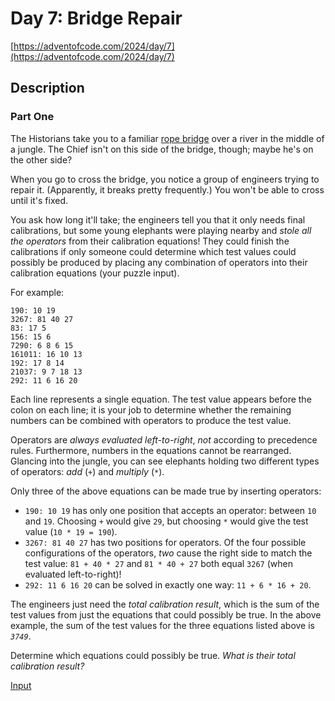 # Day 7: Bridge Repair

[https://adventofcode.com/2024/day/7](https://adventofcode.com/2024/day/7)

## Description

### Part One

The Historians take you to a familiar [rope bridge](https://adventofcode.com/2022/day/9) over a river in the middle of a jungle. The Chief isn't on this side of the bridge, though; maybe he's on the other side?

When you go to cross the bridge, you notice a group of engineers trying to repair it. (Apparently, it breaks pretty frequently.) You won't be able to cross until it's fixed.

You ask how long it'll take; the engineers tell you that it only needs final calibrations, but some young elephants were playing nearby and _stole all the operators_ from their calibration equations! They could finish the calibrations if only someone could determine which test values could possibly be produced by placing any combination of operators into their calibration equations (your puzzle input).

For example:

    190: 10 19
    3267: 81 40 27
    83: 17 5
    156: 15 6
    7290: 6 8 6 15
    161011: 16 10 13
    192: 17 8 14
    21037: 9 7 18 13
    292: 11 6 16 20
    

Each line represents a single equation. The test value appears before the colon on each line; it is your job to determine whether the remaining numbers can be combined with operators to produce the test value.

Operators are _always evaluated left-to-right_, _not_ according to precedence rules. Furthermore, numbers in the equations cannot be rearranged. Glancing into the jungle, you can see elephants holding two different types of operators: _add_ (`+`) and _multiply_ (`*`).

Only three of the above equations can be made true by inserting operators:

*   `190: 10 19` has only one position that accepts an operator: between `10` and `19`. Choosing `+` would give `29`, but choosing `*` would give the test value (`10 * 19 = 190`).
*   `3267: 81 40 27` has two positions for operators. Of the four possible configurations of the operators, _two_ cause the right side to match the test value: `81 + 40 * 27` and `81 * 40 + 27` both equal `3267` (when evaluated left-to-right)!
*   `292: 11 6 16 20` can be solved in exactly one way: `11 + 6 * 16 + 20`.

The engineers just need the _total calibration result_, which is the sum of the test values from just the equations that could possibly be true. In the above example, the sum of the test values for the three equations listed above is _`3749`_.

Determine which equations could possibly be true. _What is their total calibration result?_

[Input](https://adventofcode.com/2024/day/5/input)
